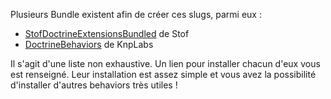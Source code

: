 Plusieurs Bundle existent afin de créer ces slugs, parmi eux :
* <a href="https://github.com/stof/StofDoctrineExtensionsBundle/blob/master/Resources/doc/index.rst" target="_blank">StofDoctrineExtensionsBundled</a> de Stof
* <a href="https://github.com/KnpLabs/DoctrineBehaviors#sluggable" target="_blank">DoctrineBehaviors</a> de KnpLabs

Il s'agit d'une liste non exhaustive. Un lien pour installer chacun d'eux vous est renseigné.
Leur installation est assez simple et vous avez la possibilité d'installer d'autres behaviors très utiles !